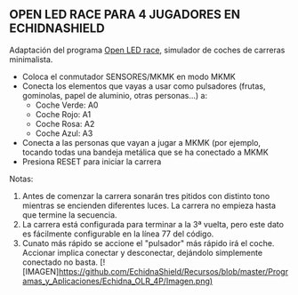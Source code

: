 ## OPEN LED RACE PARA 4 JUGADORES EN ECHIDNASHIELD

Adaptación del programa [Open LED race](https://openledrace.net/), simulador de coches de carreras minimalista.
  * Coloca el conmutador SENSORES/MKMK en modo MKMK
  * Conecta los elementos que vayas a usar como pulsadores (frutas, gominolas, papel de aluminio, otras personas...) a:
    - Coche Verde: A0
    - Coche Rojo: A1
    - Coche Rosa: A2
    - Coche Azul: A3
  * Conecta a las personas que vayan a jugar a MKMK (por ejemplo, tocando todas una bandeja metálica que se ha conectado a MKMK
  * Presiona RESET para iniciar la carrera
  
  Notas: 
  1. Antes de comenzar la carrera sonarán tres pitidos con distinto tono mientras se encienden diferentes luces. La carrera no empieza hasta que termine la secuencia.
  2. La carrera está configurada para terminar a la 3ª vuelta, pero este dato es fácilmente configurable en la línea 77 del código.
  3. Cunato más rápido se accione el "pulsador" más rápido irá el coche. Accionar implica conectar y desconectar, dejándolo simplemente conectado no basta.
  [![IMAGEN][https://github.com/EchidnaShield/Recursos/blob/master/Programas_y_Aplicaciones/Echidna_OLR_4P/Imagen.png)](https://youtu.be/nXkhMWL6HnI)
   

